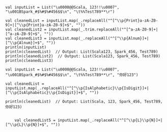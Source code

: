     val inputList = List("\u0000@@Scala, 123!!\u0007", "\u001BSpark_#$%#$%#456$$\n", "\t%%Test789**\r")

    val cleanedList = inputList.map(_.replaceAll("^[^\\p{Print}a-zA-Z0-9]+|[^\\p{Print}a-zA-Z0-9]+$", ""))
    val cleanedList2 = inputList.map(_.trim.replaceAll("^[^a-zA-Z0-9]+|[^a-zA-Z0-9]+$", ""))
    val cleanedList3 = inputList.map(_.replaceAll("^[^\\p{Alnum}]+|[^\\p{Alnum}]+$", ""))
    println(inputList)
    println(cleanedList)  // Output: List(Scala123, Spark_456, Test789)
    println(cleanedList2)  // Output: List(Scala123, Spark_456, Test789)
    println(cleanedList3)

    val inputList = List("\u0000@@Scala, 123!!\u0007", "\u001BSpark_#$%#$%#456$$\n", "\t%%Test789**\r", "你好123")

    val cleanedList = inputList.map(_.replaceAll("^[^\\p{IsAlphabetic}\\p{IsDigit}]+|[^\\p{IsAlphabetic}\\p{IsDigit}]+$", ""))

    println(cleanedList)  // Output: List(Scala, 123, Spark_456, Test789, 你好123)


        val cleanedList5 = inputList.map(_.replaceAll("^[^\\p{L}\\p{N}]+|[^\\p{L}\\p{N}]+$", ""))

    
